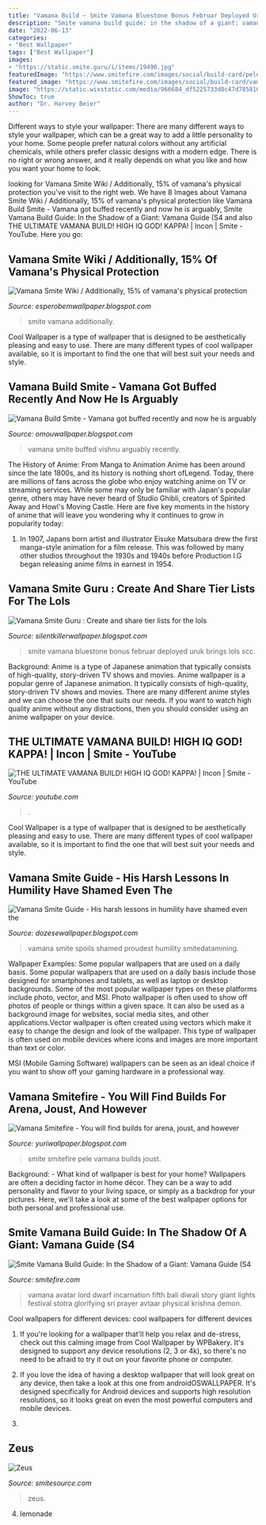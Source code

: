 ```yaml
---
title: "Vamana Build ~ Smite Vamana Bluestone Bonus Februar Deployed Uruk Brings Lols Scc"
description: "Smite vamana build guide: in the shadow of a giant: vamana guide (s4"
date: "2022-06-13"
categories:
- "Best Wallpaper"
tags: ["Best Wallpaper"]
images:
- "https://static.smite.guru/i/items/19490.jpg"
featuredImage: "https://www.smitefire.com/images/social/build-card/pele.jpg"
featured_image: "https://www.smitefire.com/images/social/build-card/vamana.jpg"
image: "https://static.wixstatic.com/media/966684_df5225733d8c47d78581645076680ef7~mv2.jpg/v1/fill/w_2560,h_917,al_c,q_90/Zeus.jpg"
ShowToc: true
author: "Dr. Harvey Beier"
---
```



Different ways to style your wallpaper:
There are many different ways to style your wallpaper, which can be a great way to add a little personality to your home. Some people prefer natural colors without any artificial chemicals, while others prefer classic designs with a modern edge. There is no right or wrong answer, and it really depends on what you like and how you want your home to look.

	

		
looking for Vamana Smite Wiki / Additionally, 15% of vamana&#039;s physical protection you've visit to the right web. We have 8 Images about Vamana Smite Wiki / Additionally, 15% of vamana&#039;s physical protection like Vamana Build Smite - Vamana got buffed recently and now he is arguably, Smite Vamana Build Guide: In the Shadow of a Giant: Vamana Guide (S4 and also THE ULTIMATE VAMANA BUILD! HIGH IQ GOD! KAPPA! | Incon | Smite - YouTube. Here you go:
		
    
## Vamana Smite Wiki / Additionally, 15% Of Vamana&#039;s Physical Protection

<img loading=lazy src="http://oyster.ignimgs.com/mediawiki/apis.ign.com/smite/a/ae/Smiteheadline.png" onerror="this.onerror=null;this.src='https://tse4.mm.bing.net/th?id=OIP.sDfOnhlLc3HNw2uBp-rQtAHaDv&amp;pid=15.1';" alt="Vamana Smite Wiki / Additionally, 15% of vamana&#039;s physical protection">

_Source: esperobemwallpaper.blogspot.com_

>smite vamana additionally. 

	

Cool Wallpaper is a type of wallpaper that is designed to be aesthetically pleasing and easy to use. There are many different types of cool wallpaper available, so it is important to find the one that will best suit your needs and style.

    
## Vamana Build Smite - Vamana Got Buffed Recently And Now He Is Arguably

<img loading=lazy src="https://www.smitefire.com/images/social/build-card/vamana.jpg" onerror="this.onerror=null;this.src='https://tse3.mm.bing.net/th?id=OIP.QjOfAZz59UKJ3OUtIOCbyAHaDt&amp;pid=15.1';" alt="Vamana Build Smite - Vamana got buffed recently and now he is arguably">

_Source: omouwallpaper.blogspot.com_

>vamana smite buffed vishnu arguably recently. 

	

The History of Anime: From Manga to Animation
Anime has been around since the late 1800s, and its history is nothing short ofLegend. Today, there are millions of fans across the globe who enjoy watching anime on TV or streaming services. While some may only be familiar with Japan's popular genre, others may have never heard of Studio Ghibli, creators of Spirited Away and Howl's Moving Castle. Here are five key moments in the history of anime that will leave you wondering why it continues to grow in popularity today:
1) In 1907, Japans born artist and illustrator Eisuke Matsubara drew the first manga-style animation for a film release. This was followed by many other studios throughout the 1930s and 1940s before Production I.G began releasing anime films in earnest in 1954.

    
## Vamana Smite Guru : Create And Share Tier Lists For The Lols

<img loading=lazy src="https://static.smite.guru/i/items/19490.jpg" onerror="this.onerror=null;this.src='https://tse3.mm.bing.net/th?id=OIP.BM0G2EjIJvDxoLCur86yLgAAAA&amp;pid=15.1';" alt="Vamana Smite Guru : Create and share tier lists for the lols">

_Source: silentkillerwallpaper.blogspot.com_

>smite vamana bluestone bonus februar deployed uruk brings lols scc. 

	

Background: Anime is a type of Japanese animation that typically consists of high-quality, story-driven TV shows and movies.
Anime wallpaper is a popular genre of Japanese animation. It typically consists of high-quality, story-driven TV shows and movies. There are many different anime styles and we can choose the one that suits our needs. If you want to watch high quality anime without any distractions, then you should consider using an anime wallpaper on your device.

    
## THE ULTIMATE VAMANA BUILD! HIGH IQ GOD! KAPPA! | Incon | Smite - YouTube

<img loading=lazy src="https://i.ytimg.com/vi/TjxZ5xRwOKE/maxresdefault.jpg" onerror="this.onerror=null;this.src='https://tse1.mm.bing.net/th?id=OIP.MEXThkE9uSCTMHhiFxUBCgHaEK&amp;pid=15.1';" alt="THE ULTIMATE VAMANA BUILD! HIGH IQ GOD! KAPPA! | Incon | Smite - YouTube">

_Source: youtube.com_

>. 

	

Cool Wallpaper is a type of wallpaper that is designed to be aesthetically pleasing and easy to use. There are many different types of cool wallpaper available, so it is important to find the one that will best suit your needs and style.

    
## Vamana Smite Guide - His Harsh Lessons In Humility Have Shamed Even The

<img loading=lazy src="https://smitedatamining.com/wp-content/uploads/2017/08/Vamana-Serenity.jpg" onerror="this.onerror=null;this.src='https://tse3.mm.bing.net/th?id=OIP.rJ3QHrG3TwTpEMAFom6D8wHaGt&amp;pid=15.1';" alt="Vamana Smite Guide - His harsh lessons in humility have shamed even the">

_Source: dozesewallpaper.blogspot.com_

>vamana smite spoils shamed proudest humility smitedatamining. 

	

Wallpaper Examples: Some popular wallpapers that are used on a daily basis.
Some popular wallpapers that are used on a daily basis include those designed for smartphones and tablets, as well as laptop or desktop backgrounds. Some of the most popular wallpaper types on these platforms include photo, vector, and MSI. 
Photo wallpaper is often used to show off photos of people or things within a given space. It can also be used as a background image for websites, social media sites, and other applications.Vector wallpaper is often created using vectors which make it easy to change the design and look of the wallpaper. This type of wallpaper is often used on mobile devices where icons and images are more important than text or color. 

MSI (Mobile Gaming Software) wallpapers can be seen as an ideal choice if you want to show off your gaming hardware in a professional way.

    
## Vamana Smitefire - You Will Find Builds For Arena, Joust, And However

<img loading=lazy src="https://www.smitefire.com/images/social/build-card/pele.jpg" onerror="this.onerror=null;this.src='https://tse3.mm.bing.net/th?id=OIP.TDs1lTjhfLVmeEuWDzbfggHaDt&amp;pid=15.1';" alt="Vamana Smitefire - You will find builds for arena, joust, and however">

_Source: yuriwallpaper.blogspot.com_

>smite smitefire pele vamana builds joust. 

	

Background: - What kind of wallpaper is best for your home?
Wallpapers are often a deciding factor in home décor. They can be a way to add personality and flavor to your living space, or simply as a backdrop for your pictures. Here, we'll take a look at some of the best wallpaper options for both personal and professional use.

    
## Smite Vamana Build Guide: In The Shadow Of A Giant: Vamana Guide (S4

<img loading=lazy src="http://www.ruchiskitchen.com/wp-content/uploads/2014/05/vamanaa.jpg" onerror="this.onerror=null;this.src='https://tse3.mm.bing.net/th?id=OIP.OO8TJEkb0oABgHVgbp_YZQAAAA&amp;pid=15.1';" alt="Smite Vamana Build Guide: In the Shadow of a Giant: Vamana Guide (S4">

_Source: smitefire.com_

>vamana avatar lord dwarf incarnation fifth bali diwali story giant lights festival stotra glorifying sri prayer avtaar physical krishna demon. 

	

Cool wallpapers for different devices:
cool wallpapers for different devices 

1. If you're looking for a wallpaper that'll help you relax and de-stress, check out this calming image from Cool Wallpaper by WPBakery. It's designed to support any device resolutions (2, 3 or 4k), so there's no need to be afraid to try it out on your favorite phone or computer.

2. If you love the idea of having a desktop wallpaper that will look great on any device, then take a look at this one from androidOSWALLPAPER. It's designed specifically for Android devices and supports high resolution resolutions, so it looks great on even the most powerful computers and mobile devices.

3.

    
## Zeus

<img loading=lazy src="https://static.wixstatic.com/media/966684_df5225733d8c47d78581645076680ef7~mv2.jpg/v1/fill/w_2560,h_917,al_c,q_90/Zeus.jpg" onerror="this.onerror=null;this.src='https://tse4.mm.bing.net/th?id=OIP.20edhEZSOHJ0PsBVTVvqvAHaCp&amp;pid=15.1';" alt="Zeus">

_Source: smitesource.com_

>zeus. 

	

4. lemonade 

